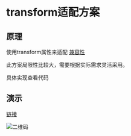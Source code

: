 # transform适配方案

## 原理

使用transform属性来适配 [兼容性](http://caniuse.com/#search=transform)

此方案局限性比较大，需要根据实际需求灵活采用。

具体实现查看代码

## 演示

[链接](https://huydev.github.io/mobileAdapter/transformAdapter/index.html)

![二维码](https://huydev.github.io/mobileAdapter/transformAdapter/qrcode.png)